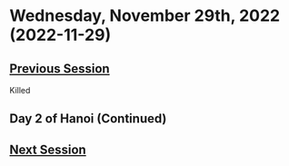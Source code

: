# Wednesday, November 29th, 2022 (2022-11-29)

## [Previous Session](./2022-11-02.md)

Killed

## Day 2 of Hanoi (Continued)




## [Next Session](./2022-XX-XX.md)
